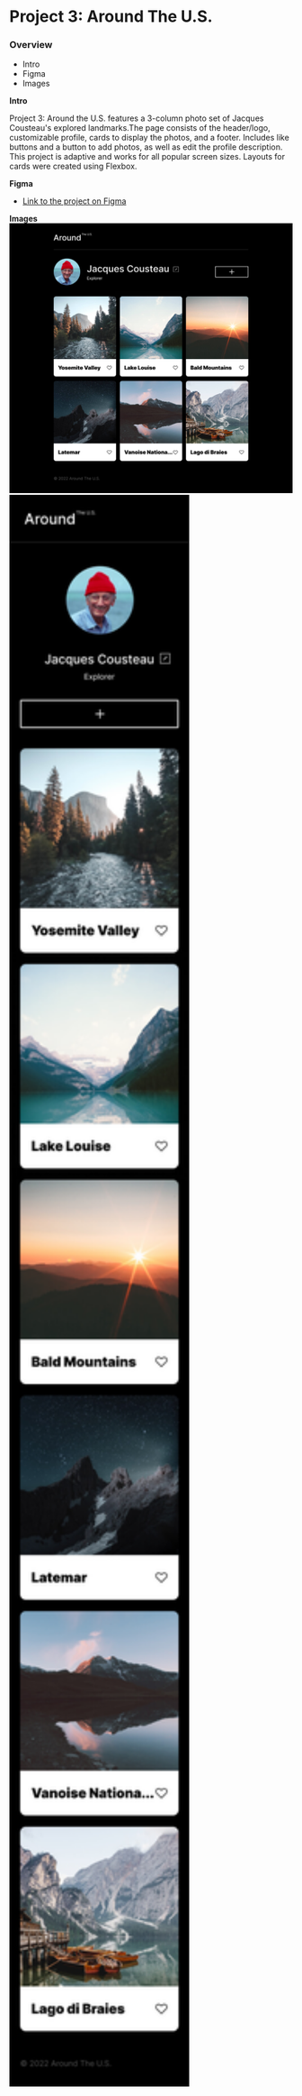 # Project 3: Around The U.S.

### Overview  

* Intro  
* Figma  
* Images  
  
**Intro**
  
Project 3: Around the U.S. features a 3-column photo set of Jacques Cousteau's explored landmarks.The page consists of the header/logo, customizable profile, cards to display the photos, and a footer. Includes like buttons and a button to add photos, as well as edit the profile description. This project is adaptive and works for all popular screen sizes. Layouts for cards were created using Flexbox. 
  
**Figma**  
  
* [Link to the project on Figma](https://www.figma.com/file/ii4xxsJ0ghevUOcssTlHZv/Sprint-3%3A-Around-the-US?node-id=0%3A1)  
  
**Images**  
  <img src="./images/main-page.jpg" alt="main page view" width="640" >
  <img src="./images/mobile.jpg" alt="mobile view" width="320">
